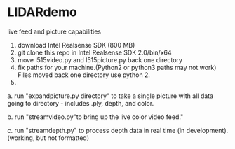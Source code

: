 # LIDARdemo
live feed and picture capabilities
1. download Intel Realsense SDK (800 MB)
2. git clone this repo in Intel Realsense SDK 2.0/bin/x64
3. move l515video.py and l515picture.py back one directory
4. fix paths for your machine.(Python2 or python3 paths may not work) Files moved back one directory use python 2.
5. 
a. run "expandpicture.py directory" to take a single picture with all data going to directory - includes .ply, depth, and color.

b. run "streamvideo.py"to bring up the live color video feed."

c. run "streamdepth.py" to process depth data in real time (in development). (working, but not formatted)
